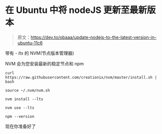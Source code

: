# 在 Ubuntu 中将 nodeJS 更新至最新版本

> 原文：<https://dev.to/obaaa/update-nodejs-to-the-latest-version-in-ubuntu-11c6>

带有 *- lts* 的 NVM(节点版本管理器)

NVM 会为您安装最新的稳定节点和 npm

`curl https://raw.githubusercontent.com/creationix/nvm/master/install.sh | bash`

`source ~/.nvm/nvm.sh`

`nvm install --lts`

`nvm use --lts`

`npm --version`

现在你准备好了